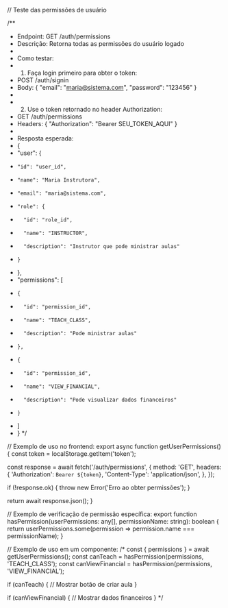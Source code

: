 // Teste das permissões de usuário

/**
 * Endpoint: GET /auth/permissions
 * Descrição: Retorna todas as permissões do usuário logado
 * 
 * Como testar:
 * 1. Faça login primeiro para obter o token:
 *    POST /auth/signin
 *    Body: { "email": "maria@sistema.com", "password": "123456" }
 * 
 * 2. Use o token retornado no header Authorization:
 *    GET /auth/permissions
 *    Headers: { "Authorization": "Bearer SEU_TOKEN_AQUI" }
 * 
 * Resposta esperada:
 * {
 *   "user": {
 *     "id": "user_id",
 *     "name": "Maria Instrutora",
 *     "email": "maria@sistema.com",
 *     "role": {
 *       "id": "role_id",
 *       "name": "INSTRUCTOR",
 *       "description": "Instrutor que pode ministrar aulas"
 *     }
 *   },
 *   "permissions": [
 *     {
 *       "id": "permission_id",
 *       "name": "TEACH_CLASS",
 *       "description": "Pode ministrar aulas"
 *     },
 *     {
 *       "id": "permission_id",
 *       "name": "VIEW_FINANCIAL",
 *       "description": "Pode visualizar dados financeiros"
 *     }
 *   ]
 * }
 */

// Exemplo de uso no frontend:
export async function getUserPermissions() {
  const token = localStorage.getItem('token');
  
  const response = await fetch('/auth/permissions', {
    method: 'GET',
    headers: {
      'Authorization': `Bearer ${token}`,
      'Content-Type': 'application/json',
    },
  });
  
  if (!response.ok) {
    throw new Error('Erro ao obter permissões');
  }
  
  return await response.json();
}

// Exemplo de verificação de permissão específica:
export function hasPermission(userPermissions: any[], permissionName: string): boolean {
  return userPermissions.some(permission => permission.name === permissionName);
}

// Exemplo de uso em um componente:
/*
const { permissions } = await getUserPermissions();
const canTeach = hasPermission(permissions, 'TEACH_CLASS');
const canViewFinancial = hasPermission(permissions, 'VIEW_FINANCIAL');

if (canTeach) {
  // Mostrar botão de criar aula
}

if (canViewFinancial) {
  // Mostrar dados financeiros
}
*/
